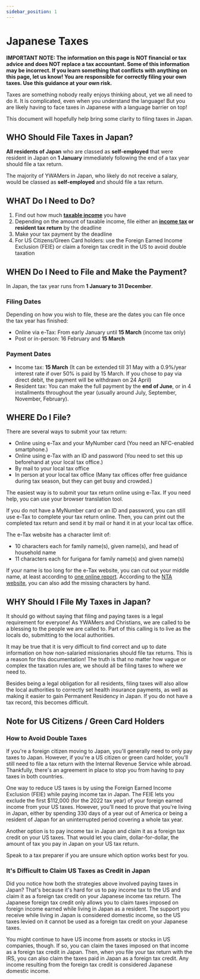 ```yaml
---
sidebar_position: 1
---
```


# Japanese Taxes

**IMPORTANT NOTE: The information on this page is NOT financial or tax advice and does NOT replace a tax accountant. Some of this information may be incorrect. If you learn something that conflicts with anything on this page, let us know! You are responsible for correctly filing your own taxes. Use this guidance at your own risk.**

Taxes are something nobody really enjoys thinking about, yet we all need to do it. It is complicated, even when you understand the language! But you are likely having to face taxes in Japanese with a language barrier on top!

This document will hopefully help bring some clarity to filing taxes in Japan.

## WHO Should File Taxes in Japan?

**All residents of Japan** who are classed as **self-employed** that were resident in Japan on **1 January** immediately following the end of a tax year should file a tax return.

The majority of YWAMers in Japan, who likely do not receive a salary, would be classed as **self-employed** and should file a tax return.

## WHAT Do I Need to Do?

1. Find out how much **[taxable income](tax2.md)** you have
2. Depending on the amount of taxable income, file either an **[income tax](tax3.md) or resident tax return** by the deadline
3. Make your tax payment by the deadline
4. For US Citizens/Green Card holders: use the Foreign Earned Income Exclusion (FEIE) or claim a foreign tax credit in the US to avoid double taxation

## WHEN Do I Need to File and Make the Payment?

In Japan, the tax year runs from **1 January to 31 December**.

### Filing Dates

Depending on how you wish to file, these are the dates you can file once the tax year has finished:

- Online via e-Tax: From early January until **15 March** (income tax only)
- Post or in-person: 16 February and **15 March**

### Payment Dates

- Income tax: **15 March** (It can be extended till 31 May with a 0.9%/year interest rate if over 50% is paid by 15 March. If you chose to pay via direct debit, the payment will be withdrawn on 24 April)
- Resident tax: You can make the full payment by the **end of June**, or in 4 installments throughout the year (usually around July, September, November, February).

## WHERE Do I File?

There are several ways to submit your tax return:

- Online using e-Tax and your MyNumber card (You need an NFC-enabled smartphone.)
- Online using e-Tax with an ID and password (You need to set this up beforehand at your local tax office.)
- By mail to your local tax office
- In person at your local tax office (Many tax offices offer free guidance during tax season, but they can get busy and crowded.)

The easiest way is to submit your tax return online using e-Tax. If you need help, you can use your browser translation tool.

If you do not have a MyNumber card or an ID and password, you can still use e-Tax to complete your tax return online. Then, you can print out the completed tax return and send it by mail or hand it in at your local tax office.

The e-Tax website has a character limit of:

- 10 characters each for family name(s), given name(s), and head of household name
- 11 characters each for furigana for family name(s) and given name(s)

If your name is too long for the e-Tax website, you can cut out your middle name, at least according to [one online report](https://www.reddit.com/r/JapanFinance/comments/spgy3z/comment/hwfr1x9/). According to the [NTA website](https://www.keisan.nta.go.jp/r4yokuaru/cat1/cat13/cat131/cid094.html), you can also add the missing characters by hand.

## WHY Should I File My Taxes in Japan?

It should go without saying that filing and paying taxes is a legal requirement for everyone! As YWAMers and Christians, we are called to be a blessing to the people we are called to. Part of this calling is to live as the locals do, submitting to the local authorities.

It may be true that it is very difficult to find correct and up to date information on how non-salaried missionaries should file tax returns. This is a reason for this documentation! The truth is that no matter how vague or complex the taxation rules are, we should all be filing taxes to where we need to.

Besides being a legal obligation for all residents, filing taxes will also allow the local authorities to correctly set health insurance payments, as well as making it easier to gain Permanent Residency in Japan. If you do not have a tax record, this becomes difficult.

## Note for US Citizens / Green Card Holders

### How to Avoid Double Taxes

If you're a foreign citizen moving to Japan, you'll generally need to only pay taxes to Japan. However, if you're a US citizen or green card holder, you'll still need to file a tax return with the Internal Revenue Service while abroad. Thankfully, there's an agreement in place to stop you from having to pay taxes in both countries.

One way to reduce US taxes is by using the Foreign Earned Income Exclusion (FEIE) while paying income tax in Japan. The FEIE lets you exclude the first $112,000 (for the 2022 tax year) of your foreign earned income from your US taxes. However, you'll need to prove that you're living in Japan, either by spending 330 days of a year out of America or being a resident of Japan for an uninterrupted period covering a whole tax year.

Another option is to pay income tax in Japan and claim it as a foreign tax credit on your US taxes. That would let you claim, dollar-for-dollar, the amount of tax you pay in Japan on your US tax return.

Speak to a tax preparer if you are unsure which option works best for you.

### It's Difficult to Claim US Taxes as Credit in Japan

Did you notice how both the strategies above involved paying taxes in Japan? That's because it's hard for us to pay income tax to the US and claim it as a foreign tax credit on your Japanese income tax return. The Japanese foreign tax credit only allows you to claim taxes imposed on foreign income earned while living in Japan as a resident. The support you receive while living in Japan is considered domestic income, so the US taxes levied on it cannot be used as a foreign tax credit on your Japanese taxes.

You might continue to have US income from assets or stocks in US companies, though. If so, you can claim the taxes imposed on that income as a foreign tax credit in Japan. Then, when you file your tax return with the IRS, you can also claim the taxes paid in Japan as a foreign tax credit. Any income resulting from the foreign tax credit is considered Japanese domestic income.